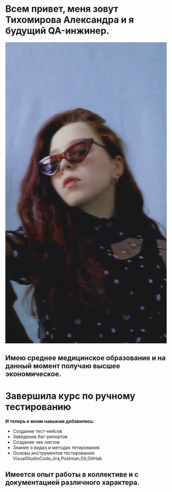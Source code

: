 # Всем привет, меня зовут Тихомирова Александра и я будущий QA-инжинер.
<img src="1682518703777.jpg">

## Имею среднее медицинское образование и на данный момент получаю высшее экономическое.

# Завершила курс по ручному тестированию 

**И теперь к моим навыкам добавились:**

- Создание тест-кейсов
- Заведение баг-репортов
- Создание чек листов
- Знание о видах и методах тетирования
- Основы инструментов тестирования: VisualStudioCode,Jira,Postman,Git,GitHab

## Имеется опыт работы в коллективе и с документацией различного характера.